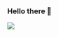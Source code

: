 ### Hello there 👋

![](https://raw.githubusercontent.com/Schweinepriester/Schweinepriester/master/MeagerHardtofindAlbertosaurus-size_restricted.gif)

<!--
**kurtvelican/kurtvelican** is a ✨ _special_ ✨ repository because its `README.md` (this file) appears on your GitHub profile.

Here are some ideas to get you started:

- 🔭 I’m currently working on ...
- 🌱 I’m currently learning ...
- 👯 I’m looking to collaborate on ...
- 🤔 I’m looking for help with ...
- 💬 Ask me about ...
- 📫 How to reach me: ...
- 😄 Pronouns: ...
- ⚡ Fun fact: ...
-->

